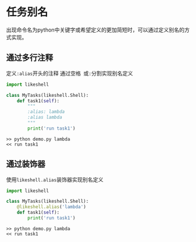 # 任务别名

出现命令名为python中关键字或希望定义的更加简短时，可以通过定义别名的方式实现。

## 通过多行注释
定义`:alias`开头的注释 通过空格` `或`:`分割实现别名定义

```python
import likeshell

class MyTasks(likeshell.Shell):
    def task1(self):
        """
        :alias: lambda
        :alias lambda
        """
        print('run task1')
```

```shell script
>> python demo.py lambda
<< run task1
```


## 通过装饰器

使用`likeshell.alias`装饰器实现别名定义

```python
import likeshell

class MyTasks(likeshell.Shell):
    @likeshell.alias('lambda')
    def task1(self):
        print('run task1')
```

```shell script
>> python demo.py lambda
<< run task1
```
